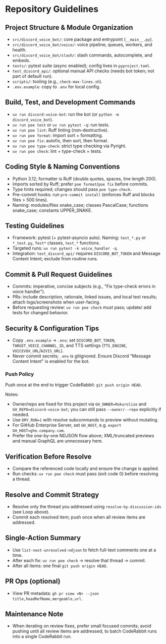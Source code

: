 # Repository Guidelines

## Project Structure & Module Organization
- `src/discord_voice_bot/`: core package and entrypoint (`__main__.py`).
- `src/discord_voice_bot/voice/`: voice pipeline, queues, workers, and health.
- `src/discord_voice_bot/slash/`: slash commands, autocomplete, and embeds.
- `tests/`: pytest suite (async enabled); config lives in `pyproject.toml`.
- `test_discord_api/`: optional manual API checks (needs bot token; not part of default run).
- `scripts/`: tooling (e.g., `check-max-lines.sh`).
- `.env.example`: copy to `.env` for local config.

## Build, Test, and Development Commands
- `uv run discord-voice-bot`: run the bot (or `python -m discord_voice_bot`).
- `uv run poe test` or `uv run pytest -q`: run tests.
- `uv run poe lint`: Ruff linting (non-destructive).
- `uv run poe format`: import sort + formatting.
- `uv run poe fix`: autofix, then sort, then format.
- `uv run poe type-check`: strict type checking via Pyright.
- `uv run poe check`: lint + type-check + tests.

## Coding Style & Naming Conventions
- Python 3.12; formatter is Ruff (double quotes, spaces, line length 200).
- Imports sorted by Ruff; prefer `poe format`/`poe fix` before commits.
- Type hints required; changes should pass `poe type-check`.
- Pre-commit hooks: run `pre-commit install` (enforces Ruff and blocks files > 500 lines).
- Naming: modules/files snake_case; classes PascalCase; functions snake_case; constants UPPER_SNAKE.

## Testing Guidelines
- Framework: pytest (+ pytest-asyncio auto). Naming: `test_*.py` or `*_test.py`, `Test*` classes, `test_*` functions.
- Targeted runs: `uv run pytest -k voice_handler -q`.
- Integration: `test_discord_api/` requires `DISCORD_BOT_TOKEN` and Message Content Intent; exclude from routine runs.

## Commit & Pull Request Guidelines
- Commits: imperative, concise subjects (e.g., "Fix type-check errors in voice handler").
- PRs: include description, rationale, linked issues, and local test results; attach logs/screenshots when user-facing.
- Before requesting review: `uv run poe check` must pass; update/ add tests for changed behavior.

## Security & Configuration Tips
- Copy `.env.example` → `.env`; set `DISCORD_BOT_TOKEN`, `TARGET_VOICE_CHANNEL_ID`, and TTS settings (`TTS_ENGINE`, `VOICEVOX_URL`/`AIVIS_URL`).
- Never commit secrets; `.env` is gitignored. Ensure Discord "Message Content Intent" is enabled for the bot.

### Push Policy
Push once at the end to trigger CodeRabbit: `git push origin HEAD`.

Notes:
- Owner/repo are fixed for this project via `GH_OWNER=Rokurolize` and `GH_REPO=discord-voice-bot`; you can still pass `--owner/--repo` explicitly if needed.
- Use `DRY_RUN=1` with resolve subcommands to preview without mutating.
- For GitHub Enterprise Server, set `GH_HOST`, e.g. `export GH_HOST=ghe.company.com`.
- Prefer the one-by-one NDJSON flow above; XML/truncated previews and manual GraphQL are unnecessary here.

## Verification Before Resolve
- Compare the referenced code locally and ensure the change is applied.
- Run checks: `uv run poe check` must pass (exit code 0) before resolving a thread.

## Resolve and Commit Strategy
- Resolve only the thread you addressed using `resolve-by-discussion-ids` (see Loop above).
- Commit each resolved item; push once when all review items are addressed.

## Single-Action Summary
- Use `list-next-unresolved-ndjson` to fetch full-text comments one at a time.
- After each fix: `uv run poe check` → resolve that thread → commit.
- After all items: one final `git push origin HEAD`.


## PR Ops (optional)
- View PR metadata: `gh pr view <N> --json title,headRefName,mergeable,url`.

## Maintenance Note
- When iterating on review fixes, prefer small focused commits; avoid pushing until all review items are addressed, to batch CodeRabbit runs into a single CodeRabbit run.
